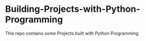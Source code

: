 # Building-Projects-with-Python-Programming
This repo contains some Projects built with Python Programming
